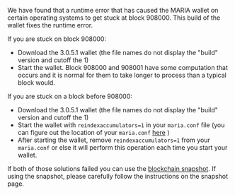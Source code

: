 We have found that a runtime error that has caused the MARIA wallet on certain operating systems to get stuck at block 908000. This build of the wallet fixes the runtime error.

If you are stuck on block 908000:
- Download the 3.0.5.1 wallet (the file names do not display the "build" version and cutoff the 1)
- Start the wallet. Block 908000 and 908001 have some computation that occurs and it is normal for them to take longer to process than a typical block would.

If you are stuck on a block before 908000:
- Download the 3.0.5.1 wallet (the file names do not display the "build" version and cutoff the 1)
- Start the wallet with `reindexaccumulators=1` in your `maria.conf` file (you can figure out the location of your `maria.conf` [here](https://maria.freshdesk.com/support/solutions/articles/30000004664-where-are-my-wallet-dat-blockchain-and-configuration-conf-files-located-) )
- After starting the wallet, remove `reindexaccumulators=1` from your `maria.conf` or else it will perform this operation each time you start your wallet.

If both of those solutions failed you can use the [blockchain snapshot](http://178.254.23.111/~pub/MARIA/Daily-Snapshots-Html/MARIA-Daily-Snapshots.html). If using the snapshot, please carefully follow the instructions on the snapshot page.